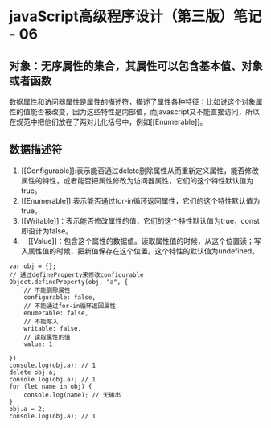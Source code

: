 # javaScript高级程序设计（第三版）笔记 - 06

## 对象：无序属性的集合，其属性可以包含基本值、对象或者函数
数据属性和访问器属性是属性的描述符，描述了属性各种特征；比如说这个对象属性的值能否被改变，因为这些特性是内部值，而javascript又不能直接访问，所以在规范中把他们放在了两对儿化括号中，例如[[Enumerable]]。

## 数据描述符
1. [[Configurable]]:表示能否通过delete删除属性从而重新定义属性，能否修改属性的特性，或者能否把属性修改为访问器属性，它们的这个特性默认值为true。
2. [[Enumerable]]:表示能否通过for-in循环返回属性，它们的这个特性默认值为true。
3. [[Writable]]：表示能否修改属性的值，它们的这个特性默认值为true，const 即设计为false。
4. 　[[Value]]：包含这个属性的数据值。读取属性值的时候，从这个位置读；写入属性值的时候，把新值保存在这个位置。这个特性的默认值为undefined。
```
var obj = {};
// 通过defineProperty来修改configurable
Object.defineProperty(obj, "a", {
    // 不能删除属性
    configurable: false,
    // 不能通过for-in循环返回属性
    enumerable: false,
    // 不能写入
    writable: false,
    // 读取属性的值
    value: 1

})
console.log(obj.a); // 1
delete obj.a;
console.log(obj.a); // 1
for (let name in obj) {
    console.log(name); // 无输出
}
obj.a = 2;
console.log(obj.a); // 1
```